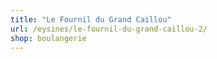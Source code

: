 ```yaml
---
title: "Le Fournil du Grand Caillou"
url: /eysines/le-fournil-du-grand-caillou-2/
shop: boulangerie
---
```

